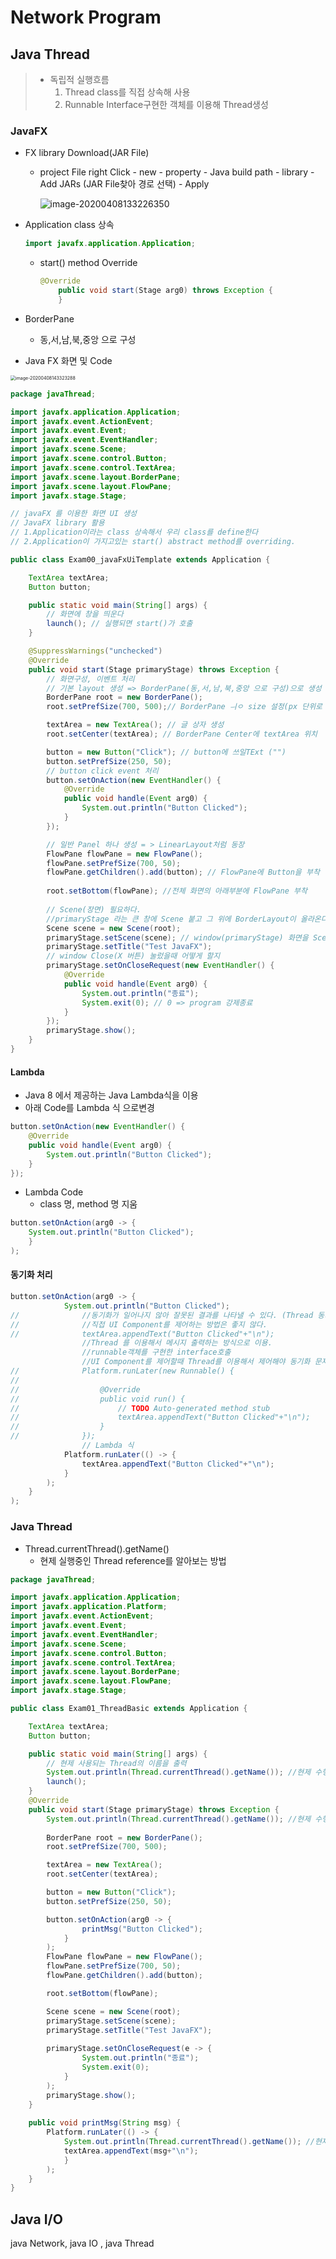 # Network Program

## Java Thread

> * 독립적 실행흐름
>   1. Thread class를 직접 상속해 사용
>   2.  Runnable Interface구현한 객체를 이용해 Thread생성

### JavaFX

* FX library  Download(JAR File)

  * project File right Click - new - property - Java build path -  library - Add JARs (JAR File찾아 경로 선택) - Apply

    ![image-20200408133226350](image/image-20200408133226350.png) 

* Application class 상속

  ```java
  import javafx.application.Application;
  ```

  * start() method Override

    ```java
    @Override
    	public void start(Stage arg0) throws Exception {
    	}
    ```

* BorderPane

  * 동,서,남,북,중앙 으로 구성

* Java FX 화면 및 Code

<img src="image/image-20200408143323288.png" alt="image-20200408143323288" style="zoom:50%;" /> 

```java
package javaThread;

import javafx.application.Application;
import javafx.event.ActionEvent;
import javafx.event.Event;
import javafx.event.EventHandler;
import javafx.scene.Scene;
import javafx.scene.control.Button;
import javafx.scene.control.TextArea;
import javafx.scene.layout.BorderPane;
import javafx.scene.layout.FlowPane;
import javafx.stage.Stage;

// javaFX 를 이용한 화면 UI 생성
// JavaFX library 활용
// 1.Application이라는 class 상속해서 우리 class를 define한다
// 2.Application이 가지고있는 start() abstract method를 overriding.

public class Exam00_javaFxUiTemplate extends Application {

	TextArea textArea;
	Button button;

	public static void main(String[] args) {
		// 화면에 창을 띄운다
		launch(); // 실행되면 start()가 호출
	}

	@SuppressWarnings("unchecked")
	@Override
	public void start(Stage primaryStage) throws Exception {
		// 화면구성, 이벤트 처리
		// 기본 layout 생성 => BorderPane(동,서,남,북,중앙 으로 구성)으로 생성
		BorderPane root = new BorderPane();
		root.setPrefSize(700, 500);// BorderPane ㅢㅇ size 설정(px 단위로 가로, 세로 길이 설정)

		textArea = new TextArea(); // 글 상자 생성
		root.setCenter(textArea); // BorderPane Center에 textArea 위치

		button = new Button("Click"); // button에 쓰일TExt ("")
		button.setPrefSize(250, 50);
		// button click event 처리
		button.setOnAction(new EventHandler() {
			@Override
			public void handle(Event arg0) {
				System.out.println("Button Clicked");
			}
		});

		// 일반 Panel 하나 생성 = > LinearLayout처럼 동장
		FlowPane flowPane = new FlowPane();
		flowPane.setPrefSize(700, 50);
		flowPane.getChildren().add(button); // FlowPane에 Button을 부착
		
		root.setBottom(flowPane); //전체 화면의 아래부분에 FlowPane 부착
		
		// Scene(장면) 필요하다.
		//primaryStage 라는 큰 창에 Scene 붙고 그 위에 BorderLayout이 올라온다 , BorderPane을 포함하는 장면이다
		Scene scene = new Scene(root); 
		primaryStage.setScene(scene); // window(primaryStage) 화면을 Scene로 설정
		primaryStage.setTitle("Test JavaFX");
		// window Close(X 버튼) 눌렀을때 어떻게 할지 
		primaryStage.setOnCloseRequest(new EventHandler() {
			@Override
			public void handle(Event arg0) {
				System.out.println("종료");
				System.exit(0); // 0 => program 강제종료
			}
		}); 
		primaryStage.show();
	}
}
```

#### Lambda

* Java 8 에서 제공하는 Java Lambda식을 이용
* 아래 Code를 Lambda 식 으로변경

```java
button.setOnAction(new EventHandler() {
    @Override
    public void handle(Event arg0) {
        System.out.println("Button Clicked");
    }
});
```

* Lambda Code
  * class 명, method 명 지움

```java
button.setOnAction(arg0 -> {
    System.out.println("Button Clicked");
	}
);
```

#### 동기화 처리

```java
button.setOnAction(arg0 -> {
			System.out.println("Button Clicked");
//				//동기화가 일어나지 않아 잘못된 결과를 나타낼 수 있다. (Thread 동가화 필요)
//				//직접 UI Component를 제어하는 방법은 좋지 않다.
//				textArea.appendText("Button Clicked"+"\n");
				//Thread 를 이용해서 메시지 출력하는 방식으로 이용.
				//runnable객체를 구현한 interface호출 
				//UI Component를 제어할때 Thread를 이용해서 제어해야 동기화 문제를 해결할 수있다.
//				Platform.runLater(new Runnable() { 
//				
//					@Override
//					public void run() {
//						// TODO Auto-generated method stub
//						textArea.appendText("Button Clicked"+"\n");
//					}
//				});
				// Lambda 식
			Platform.runLater(() -> {
				textArea.appendText("Button Clicked"+"\n");
			}
		);
	}
);
```



### Java Thread

* Thread.currentThread().getName() 
  * 현제 실행중인 Thread reference를 알아보는 방법

```java
package javaThread;

import javafx.application.Application;
import javafx.application.Platform;
import javafx.event.ActionEvent;
import javafx.event.Event;
import javafx.event.EventHandler;
import javafx.scene.Scene;
import javafx.scene.control.Button;
import javafx.scene.control.TextArea;
import javafx.scene.layout.BorderPane;
import javafx.scene.layout.FlowPane;
import javafx.stage.Stage;

public class Exam01_ThreadBasic extends Application {

	TextArea textArea;
	Button button;

	public static void main(String[] args) {
		// 현제 사용되는 Thread의 이름을 출력
		System.out.println(Thread.currentThread().getName()); //현제 수행중인 Thread 찾아옴
		launch(); 
	}
	@Override
	public void start(Stage primaryStage) throws Exception {
		System.out.println(Thread.currentThread().getName()); //현제 수행중인 Thread 찾아옴
		
		BorderPane root = new BorderPane();
		root.setPrefSize(700, 500);

		textArea = new TextArea(); 
		root.setCenter(textArea); 

		button = new Button("Click"); 
		button.setPrefSize(250, 50);

		button.setOnAction(arg0 -> {
				printMsg("Button Clicked");
			}
		);
		FlowPane flowPane = new FlowPane();
		flowPane.setPrefSize(700, 50);
		flowPane.getChildren().add(button); 

		root.setBottom(flowPane); 

		Scene scene = new Scene(root);
		primaryStage.setScene(scene); 
		primaryStage.setTitle("Test JavaFX");
		
		primaryStage.setOnCloseRequest(e -> {
				System.out.println("종료");
				System.exit(0); 
			}
		);
		primaryStage.show();
	}
	
	public void printMsg(String msg) {
		Platform.runLater(() -> {
			System.out.println(Thread.currentThread().getName()); //현제 수행중인 Thread 찾아옴
			textArea.appendText(msg+"\n");
			}
		);
	}
}
```





## Java I/O



java Network, java IO , java Thread

